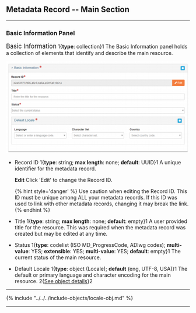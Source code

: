 ## Metadata Record -- Main Section
---

### Basic Information Panel

<span class="md-panel" style="font-size: larger">Basic Information</span> <i class="fa fa-asterisk required" title="Required"> </i> 1{**type**: collection}1  The <span class="md-panel">Basic Information</span> panel holds a collection of elements that identify and describe the main resource.

![Basic Information Panel](/assets/reference/edit-objects/main/basicInfo-main.png)

* <span class="md-element">Record ID</span> <i class="fa fa-asterisk required" title="Required"></i> 1{**type**: string; **max length**: none; **default**: UUID}1 A unique identifier for the metadata record. 

  <strong class="btn btn-warning btn-xs"> <i class="fa fa-pencil"> </i> Edit</strong> Click 'Edit' to change the <span class="md-element">Record ID</span>.

  {% hint style='danger' %}
  Use caution when editing the <span class="md-element">Record ID</span>.  This ID must be unique among ALL your metadata records.  If this ID was used to link with other metadata records, changing it may break the link.
  {% endhint %}

* <span class="md-element">Title</span> <i class="fa fa-asterisk required" title="Required"> </i> 1{**type**: string; **max length**: none; **default**: empty}1 A user provided title for the resource.  This was required when the metadata record was created but may be edited at any time.

* <span class="md-element">Status</span> <i class="fa fa-asterisk required" title="Required"> </i> 1{**type**: codelist (ISO MD_ProgressCode, ADIwg codes); **multi-value**: YES; **extensible**: YES; **multi-value**: YES; **default**: empty}1 The current status of the main resource.

* <span class="md-element">Default Locale</span> <i class="fa fa-asterisk required" title="Required"> </i> 1{**type**: object (<span class="md-panel">Locale</span>); **default** (eng, UTF-8, USA)}1 The default or primary language and character encoding for the main resource. 2{[See object details](#locale-object)}2 

---

{% include "../../../include-objects/locale-obj.md" %}

---
